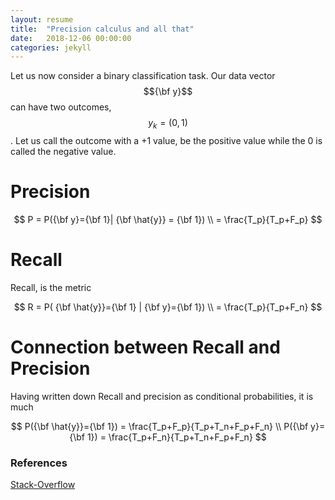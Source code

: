 ```yaml
---
layout: resume
title:  "Precision calculus and all that"
date:   2018-12-06 00:00:00
categories: jekyll
---
```


Let us now consider a binary classification task. Our data vector $${\bf y}$$ can have two outcomes, $$y_k=(0,1)$$. 
Let us call the outcome with a +1 value, be the positive value while the 0 is called the negative value.

# Precision

$$
P = P({\bf y}={\bf 1}| {\bf \hat{y}} = {\bf 1}) \\
  = \frac{T_p}{T_p+F_p}
$$


# Recall 
Recall, is the metric

$$
R = P( {\bf \hat{y}}={\bf 1} | {\bf y}={\bf 1}) \\
  = \frac{T_p}{T_p+F_n}
$$


# Connection between Recall and Precision
Having written down Recall and precision as conditional probabilities, it is much 

$$
P({\bf \hat{y}}={\bf 1}) = \frac{T_p+F_p}{T_p+T_n+F_p+F_n} \\
P({\bf y}={\bf 1}) = \frac{T_p+F_n}{T_p+T_n+F_p+F_n}
$$



### References
[Stack-Overflow](https://datascience.stackexchange.com/questions/18099/interpretation-of-recall-as-a-conditional-probability-p-x-x)
